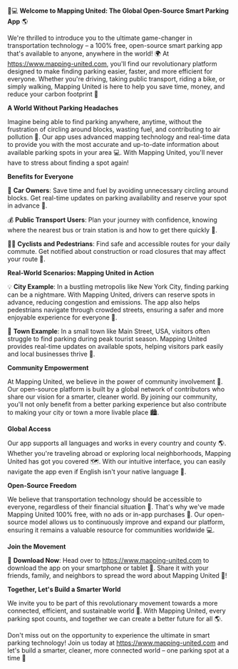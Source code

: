 🚗💻 **Welcome to Mapping United: The Global Open-Source Smart Parking App** 🌎

We're thrilled to introduce you to the ultimate game-changer in transportation technology – a 100% free, open-source smart parking app that's available to anyone, anywhere in the world! 🌍 At https://www.mapping-united.com, you'll find our revolutionary platform designed to make finding parking easier, faster, and more efficient for everyone. Whether you're driving, taking public transport, riding a bike, or simply walking, Mapping United is here to help you save time, money, and reduce your carbon footprint 🌟

**A World Without Parking Headaches**

Imagine being able to find parking anywhere, anytime, without the frustration of circling around blocks, wasting fuel, and contributing to air pollution 🚨. Our app uses advanced mapping technology and real-time data to provide you with the most accurate and up-to-date information about available parking spots in your area 💻. With Mapping United, you'll never have to stress about finding a spot again!

**Benefits for Everyone**

🌟 **Car Owners**: Save time and fuel by avoiding unnecessary circling around blocks. Get real-time updates on parking availability and reserve your spot in advance 📆.

💰 **Public Transport Users**: Plan your journey with confidence, knowing where the nearest bus or train station is and how to get there quickly 🚌.

🚴‍♂️ **Cyclists and Pedestrians**: Find safe and accessible routes for your daily commute. Get notified about construction or road closures that may affect your route 🚨.

**Real-World Scenarios: Mapping United in Action**

💡 **City Example**: In a bustling metropolis like New York City, finding parking can be a nightmare. With Mapping United, drivers can reserve spots in advance, reducing congestion and emissions. The app also helps pedestrians navigate through crowded streets, ensuring a safer and more enjoyable experience for everyone 🌆.

🚗 **Town Example**: In a small town like Main Street, USA, visitors often struggle to find parking during peak tourist season. Mapping United provides real-time updates on available spots, helping visitors park easily and local businesses thrive 🎉.

**Community Empowerment**

At Mapping United, we believe in the power of community involvement 🌈. Our open-source platform is built by a global network of contributors who share our vision for a smarter, cleaner world. By joining our community, you'll not only benefit from a better parking experience but also contribute to making your city or town a more livable place 🏙️.

**Global Access**

Our app supports all languages and works in every country and county 🌎. Whether you're traveling abroad or exploring local neighborhoods, Mapping United has got you covered 🗺️. With our intuitive interface, you can easily navigate the app even if English isn't your native language 💬.

**Open-Source Freedom**

We believe that transportation technology should be accessible to everyone, regardless of their financial situation 🌟. That's why we've made Mapping United 100% free, with no ads or in-app purchases 🚫. Our open-source model allows us to continuously improve and expand our platform, ensuring it remains a valuable resource for communities worldwide 💻.

**Join the Movement**

🎉 **Download Now**: Head over to https://www.mapping-united.com to download the app on your smartphone or tablet 📱. Share it with your friends, family, and neighbors to spread the word about Mapping United 🔔!

**Together, Let's Build a Smarter World**

We invite you to be part of this revolutionary movement towards a more connected, efficient, and sustainable world 🌟. With Mapping United, every parking spot counts, and together we can create a better future for all 🌎.

Don't miss out on the opportunity to experience the ultimate in smart parking technology! Join us today at https://www.mapping-united.com and let's build a smarter, cleaner, more connected world – one parking spot at a time 🔗